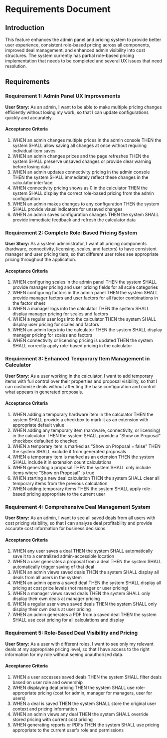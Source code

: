 # Requirements Document

## Introduction

This feature enhances the admin panel and pricing system to provide better user experience, consistent role-based pricing across all components, improved deal management, and enhanced admin visibility into cost structures. The system currently has partial role-based pricing implementation that needs to be completed and several UX issues that need resolution.

## Requirements

### Requirement 1: Admin Panel UX Improvements

**User Story:** As an admin, I want to be able to make multiple pricing changes efficiently without losing my work, so that I can update configurations quickly and accurately.

#### Acceptance Criteria

1. WHEN an admin changes multiple prices in the admin console THEN the system SHALL allow saving all changes at once without requiring individual item saves
2. WHEN an admin changes prices and the page refreshes THEN the system SHALL preserve unsaved changes or provide clear warning before losing data
3. WHEN an admin updates connectivity pricing in the admin console THEN the system SHALL immediately reflect these changes in the calculator interface
4. WHEN connectivity pricing shows as 0 in the calculator THEN the system SHALL display the correct role-based pricing from the admin configuration
5. WHEN an admin makes changes to any configuration THEN the system SHALL provide visual indicators for unsaved changes
6. WHEN an admin saves configuration changes THEN the system SHALL provide immediate feedback and refresh the calculator data

### Requirement 2: Complete Role-Based Pricing System

**User Story:** As a system administrator, I want all pricing components (hardware, connectivity, licensing, scales, and factors) to have consistent manager and user pricing tiers, so that different user roles see appropriate pricing throughout the application.

#### Acceptance Criteria

1. WHEN configuring scales in the admin panel THEN the system SHALL provide manager pricing and user pricing fields for all scale categories
2. WHEN configuring factors in the admin panel THEN the system SHALL provide manager factors and user factors for all factor combinations in the factor sheet
3. WHEN a manager logs into the calculator THEN the system SHALL display manager pricing for scales and factors
4. WHEN a regular user logs into the calculator THEN the system SHALL display user pricing for scales and factors
5. WHEN an admin logs into the calculator THEN the system SHALL display manager pricing for scales and factors
6. WHEN connectivity or licensing pricing is updated THEN the system SHALL correctly apply role-based pricing in the calculator

### Requirement 3: Enhanced Temporary Item Management in Calculator

**User Story:** As a user working in the calculator, I want to add temporary items with full control over their properties and proposal visibility, so that I can customize deals without affecting the base configuration and control what appears in generated proposals.

#### Acceptance Criteria

1. WHEN adding a temporary hardware item in the calculator THEN the system SHALL provide a checkbox to mark it as an extension with appropriate default value
2. WHEN adding any temporary item (hardware, connectivity, or licensing) in the calculator THEN the system SHALL provide a "Show on Proposal" checkbox defaulted to checked
3. WHEN a temporary item is marked as "Show on Proposal = false" THEN the system SHALL exclude it from generated proposals
4. WHEN a temporary item is marked as an extension THEN the system SHALL include it in extension count calculations
5. WHEN generating a proposal THEN the system SHALL only include items where "Show on Proposal" is true
6. WHEN starting a new deal calculation THEN the system SHALL clear all temporary items from the previous calculation
7. WHEN adding temporary items THEN the system SHALL apply role-based pricing appropriate to the current user

### Requirement 4: Comprehensive Deal Management System

**User Story:** As an admin, I want to see all saved deals from all users with cost pricing visibility, so that I can analyze deal profitability and provide accurate cost information for business decisions.

#### Acceptance Criteria

1. WHEN any user saves a deal THEN the system SHALL automatically save it to a centralized admin-accessible location
2. WHEN a user generates a proposal from a deal THEN the system SHALL automatically trigger saving of that deal
3. WHEN an admin views saved deals THEN the system SHALL display all deals from all users in the system
4. WHEN an admin opens a saved deal THEN the system SHALL display all pricing at cost price levels (not manager or user pricing)
5. WHEN a manager views saved deals THEN the system SHALL only display their own deals at manager pricing
6. WHEN a regular user views saved deals THEN the system SHALL only display their own deals at user pricing
7. WHEN an admin generates a PDF from a saved deal THEN the system SHALL use cost pricing for all calculations and display

### Requirement 5: Role-Based Deal Visibility and Pricing

**User Story:** As a user with different roles, I want to see only my relevant deals at my appropriate pricing level, so that I have access to the right information for my role without seeing unauthorized data.

#### Acceptance Criteria

1. WHEN a user accesses saved deals THEN the system SHALL filter deals based on user role and ownership
2. WHEN displaying deal pricing THEN the system SHALL use role-appropriate pricing (cost for admin, manager for managers, user for users)
3. WHEN a deal is saved THEN the system SHALL store the original user context and pricing information
4. WHEN an admin views any deal THEN the system SHALL override stored pricing with current cost pricing
5. WHEN generating reports or PDFs THEN the system SHALL use pricing appropriate to the current user's role and permissions